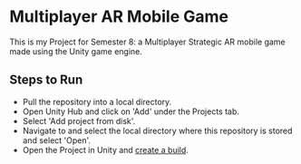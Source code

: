 # Multiplayer AR Mobile Game
This is my Project for Semester 8: a Multiplayer Strategic AR mobile game made using the Unity game engine.

## Steps to Run
- Pull the repository into a local directory.
- Open Unity Hub and click on 'Add' under the Projects tab.
- Select 'Add project from disk'.
- Navigate to and select the local directory where this repository is stored and select 'Open'.
- Open the Project in Unity and [create a build](https://docs.unity3d.com/Manual/BuildSettings.html).
